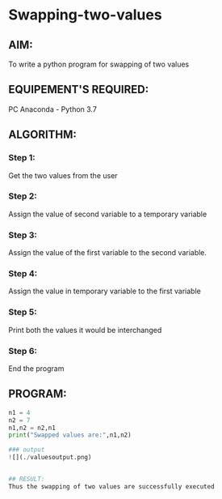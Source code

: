 # Swapping-two-values
## AIM:
To write a python program for swapping of two values
## EQUIPEMENT'S REQUIRED: 
PC
Anaconda - Python 3.7
## ALGORITHM: 
### Step 1:
Get the two values from the user
### Step 2: 
Assign the value of second variable to a temporary variable 
### Step 3: 
Assign the value of the first variable to the second variable.
### Step 4:  
Assign the value in temporary variable to the first variable
### Step 5: 
Print both the values it would be interchanged
### Step 6: 
End the program
## PROGRAM:
``` python
n1 = 4
n2 = 7
n1,n2 = n2,n1
print("Swapped values are:",n1,n2)

### output
![](./valuesoutput.png)


## RESULT:
Thus the swapping of two values are successfully executed



